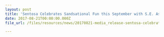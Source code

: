 ```yaml
---
layout: post
title: 'Sentosa Celebrates Sandsational Fun this September with S.E. Asia’s Biggest Sand Festival!'
date: 2017-08-21T00:00:00.000Z
file_url: /files/resources/news/20170821-media_release-sentosa-celebrates-sandsational-fun-this-september-with-se-asia-biggest-sand-festival.pdf

---
```

